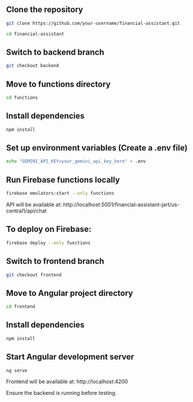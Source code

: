 ## Clone the repository
```bash
git clone https://github.com/your-username/financial-assistant.git
```

```bash
cd financial-assistant
```

## Switch to backend branch
```bash
git checkout backend
```

## Move to functions directory
```bash
cd functions
```

## Install dependencies
```bash
npm install
```

## Set up environment variables (Create a .env file)
```bash
echo "GEMINI_API_KEY=your_gemini_api_key_here" > .env
```

## Run Firebase functions locally
```bash
firebase emulators:start --only functions
```

API will be available at: http://localhost:5001/financial-assistant-jart/us-central1/api/chat

## To deploy on Firebase:
```bash
firebase deploy --only functions
```

## Switch to frontend branch
```bash
git checkout frontend
```

## Move to Angular project directory
```bash
cd frontend
```

## Install dependencies
```bash
npm install
```

## Start Angular development server
```bash
ng serve
```

Frontend will be available at: http://localhost:4200

Ensure the backend is running before testing.
